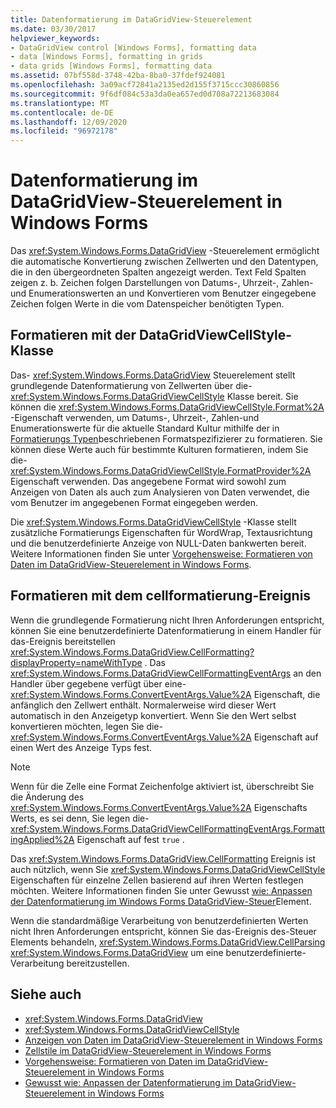 ```yaml
---
title: Datenformatierung im DataGridView-Steuerelement
ms.date: 03/30/2017
helpviewer_keywords:
- DataGridView control [Windows Forms], formatting data
- data [Windows Forms], formatting in grids
- data grids [Windows Forms], formatting data
ms.assetid: 07bf558d-3748-42ba-8ba0-37fdef924081
ms.openlocfilehash: 3a09acf72841a2135ed2d155f3715ccc30860856
ms.sourcegitcommit: 9f6df084c53a3da0ea657ed0d708a72213683084
ms.translationtype: MT
ms.contentlocale: de-DE
ms.lasthandoff: 12/09/2020
ms.locfileid: "96972178"
---
```

# <a name="data-formatting-in-the-windows-forms-datagridview-control"></a>Datenformatierung im DataGridView-Steuerelement in Windows Forms

Das <xref:System.Windows.Forms.DataGridView> -Steuerelement ermöglicht die automatische Konvertierung zwischen Zellwerten und den Datentypen, die in den übergeordneten Spalten angezeigt werden. Text Feld Spalten zeigen z. b. Zeichen folgen Darstellungen von Datums-, Uhrzeit-, Zahlen-und Enumerationswerten an und Konvertieren vom Benutzer eingegebene Zeichen folgen Werte in die vom Datenspeicher benötigten Typen.  
  
## <a name="formatting-with-the-datagridviewcellstyle-class"></a>Formatieren mit der DataGridViewCellStyle-Klasse  

 Das- <xref:System.Windows.Forms.DataGridView> Steuerelement stellt grundlegende Datenformatierung von Zellwerten über die- <xref:System.Windows.Forms.DataGridViewCellStyle> Klasse bereit. Sie können die <xref:System.Windows.Forms.DataGridViewCellStyle.Format%2A> -Eigenschaft verwenden, um Datums-, Uhrzeit-, Zahlen-und Enumerationswerte für die aktuelle Standard Kultur mithilfe der in [Formatierungs Typen](/dotnet/standard/base-types/formatting-types)beschriebenen Formatspezifizierer zu formatieren. Sie können diese Werte auch für bestimmte Kulturen formatieren, indem Sie die- <xref:System.Windows.Forms.DataGridViewCellStyle.FormatProvider%2A> Eigenschaft verwenden. Das angegebene Format wird sowohl zum Anzeigen von Daten als auch zum Analysieren von Daten verwendet, die vom Benutzer im angegebenen Format eingegeben werden.  
  
 Die <xref:System.Windows.Forms.DataGridViewCellStyle> -Klasse stellt zusätzliche Formatierungs Eigenschaften für WordWrap, Textausrichtung und die benutzerdefinierte Anzeige von NULL-Daten bankwerten bereit. Weitere Informationen finden Sie unter [Vorgehensweise: Formatieren von Daten im DataGridView-Steuerelement in Windows Forms](how-to-format-data-in-the-windows-forms-datagridview-control.md).  
  
## <a name="formatting-with-the-cellformatting-event"></a>Formatieren mit dem cellformatierung-Ereignis  

 Wenn die grundlegende Formatierung nicht Ihren Anforderungen entspricht, können Sie eine benutzerdefinierte Datenformatierung in einem Handler für das-Ereignis bereitstellen <xref:System.Windows.Forms.DataGridView.CellFormatting?displayProperty=nameWithType> . Das <xref:System.Windows.Forms.DataGridViewCellFormattingEventArgs> an den Handler über gegebene verfügt über eine- <xref:System.Windows.Forms.ConvertEventArgs.Value%2A> Eigenschaft, die anfänglich den Zellwert enthält. Normalerweise wird dieser Wert automatisch in den Anzeigetyp konvertiert. Wenn Sie den Wert selbst konvertieren möchten, legen Sie die- <xref:System.Windows.Forms.ConvertEventArgs.Value%2A> Eigenschaft auf einen Wert des Anzeige Typs fest.  
  
> [!NOTE]
> Wenn für die Zelle eine Format Zeichenfolge aktiviert ist, überschreibt Sie die Änderung des <xref:System.Windows.Forms.ConvertEventArgs.Value%2A> Eigenschafts Werts, es sei denn, Sie legen die- <xref:System.Windows.Forms.DataGridViewCellFormattingEventArgs.FormattingApplied%2A> Eigenschaft auf fest `true` .  
  
 Das <xref:System.Windows.Forms.DataGridView.CellFormatting> Ereignis ist auch nützlich, wenn Sie <xref:System.Windows.Forms.DataGridViewCellStyle> Eigenschaften für einzelne Zellen basierend auf ihren Werten festlegen möchten. Weitere Informationen finden Sie unter Gewusst [wie: Anpassen der Datenformatierung im Windows Forms DataGridView-Steuer](how-to-customize-data-formatting-in-the-windows-forms-datagridview-control.md)Element.  
  
 Wenn die standardmäßige Verarbeitung von benutzerdefinierten Werten nicht Ihren Anforderungen entspricht, können Sie das-Ereignis des-Steuer Elements behandeln, <xref:System.Windows.Forms.DataGridView.CellParsing> <xref:System.Windows.Forms.DataGridView> um eine benutzerdefinierte-Verarbeitung bereitzustellen.  
  
## <a name="see-also"></a>Siehe auch

- <xref:System.Windows.Forms.DataGridView>
- <xref:System.Windows.Forms.DataGridViewCellStyle>
- [Anzeigen von Daten im DataGridView-Steuerelement in Windows Forms](displaying-data-in-the-windows-forms-datagridview-control.md)
- [Zellstile im DataGridView-Steuerelement in Windows Forms](cell-styles-in-the-windows-forms-datagridview-control.md)
- [Vorgehensweise: Formatieren von Daten im DataGridView-Steuerelement in Windows Forms](how-to-format-data-in-the-windows-forms-datagridview-control.md)
- [Gewusst wie: Anpassen der Datenformatierung im DataGridView-Steuerelement in Windows Forms](how-to-customize-data-formatting-in-the-windows-forms-datagridview-control.md)
